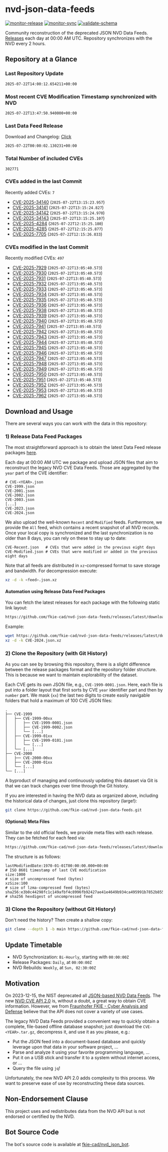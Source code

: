 # nvd-json-data-feeds

[![monitor-release](https://github.com/fkie-cad/nvd-json-data-feeds/actions/workflows/monitor_release.yml/badge.svg)](https://github.com/fkie-cad/nvd-json-data-feeds/actions/workflows/monitor_release.yml)
[![monitor-sync](https://github.com/fkie-cad/nvd-json-data-feeds/actions/workflows/monitor_sync.yml/badge.svg)](https://github.com/fkie-cad/nvd-json-data-feeds/actions/workflows/monitor_sync.yml)
[![validate-schema](https://github.com/fkie-cad/nvd-json-data-feeds/actions/workflows/validate_schema.yml/badge.svg)](https://github.com/fkie-cad/nvd-json-data-feeds/actions/workflows/validate_schema.yml)

Community reconstruction of the deprecated JSON NVD Data Feeds.
[Releases](https://github.com/fkie-cad/nvd-json-data-feeds/releases/latest) each day at 00:00 AM UTC.
Repository synchronizes with the NVD every 2 hours.

## Repository at a Glance

### Last Repository Update

```plain
2025-07-22T14:00:12.654211+00:00
```

### Most recent CVE Modification Timestamp synchronized with NVD

```plain
2025-07-22T13:47:50.940000+00:00
```

### Last Data Feed Release

Download and Changelog: [Click](https://github.com/fkie-cad/nvd-json-data-feeds/releases/latest)

```plain
2025-07-22T00:00:02.130231+00:00
```

### Total Number of included CVEs

```plain
302771
```

### CVEs added in the last Commit

Recently added CVEs: `7`

- [CVE-2025-34140](CVE-2025/CVE-2025-341xx/CVE-2025-34140.json) (`2025-07-22T13:15:23.957`)
- [CVE-2025-34141](CVE-2025/CVE-2025-341xx/CVE-2025-34141.json) (`2025-07-22T13:15:24.827`)
- [CVE-2025-34142](CVE-2025/CVE-2025-341xx/CVE-2025-34142.json) (`2025-07-22T13:15:24.970`)
- [CVE-2025-34143](CVE-2025/CVE-2025-341xx/CVE-2025-34143.json) (`2025-07-22T13:15:25.107`)
- [CVE-2025-4284](CVE-2025/CVE-2025-42xx/CVE-2025-4284.json) (`2025-07-22T12:15:25.180`)
- [CVE-2025-4285](CVE-2025/CVE-2025-42xx/CVE-2025-4285.json) (`2025-07-22T12:15:25.877`)
- [CVE-2025-7705](CVE-2025/CVE-2025-77xx/CVE-2025-7705.json) (`2025-07-22T12:15:26.033`)


### CVEs modified in the last Commit

Recently modified CVEs: `497`

- [CVE-2025-7929](CVE-2025/CVE-2025-79xx/CVE-2025-7929.json) (`2025-07-22T13:05:40.573`)
- [CVE-2025-7930](CVE-2025/CVE-2025-79xx/CVE-2025-7930.json) (`2025-07-22T13:05:40.573`)
- [CVE-2025-7931](CVE-2025/CVE-2025-79xx/CVE-2025-7931.json) (`2025-07-22T13:05:40.573`)
- [CVE-2025-7932](CVE-2025/CVE-2025-79xx/CVE-2025-7932.json) (`2025-07-22T13:05:40.573`)
- [CVE-2025-7933](CVE-2025/CVE-2025-79xx/CVE-2025-7933.json) (`2025-07-22T13:05:40.573`)
- [CVE-2025-7934](CVE-2025/CVE-2025-79xx/CVE-2025-7934.json) (`2025-07-22T13:05:40.573`)
- [CVE-2025-7935](CVE-2025/CVE-2025-79xx/CVE-2025-7935.json) (`2025-07-22T13:05:40.573`)
- [CVE-2025-7936](CVE-2025/CVE-2025-79xx/CVE-2025-7936.json) (`2025-07-22T13:05:40.573`)
- [CVE-2025-7938](CVE-2025/CVE-2025-79xx/CVE-2025-7938.json) (`2025-07-22T13:05:40.573`)
- [CVE-2025-7939](CVE-2025/CVE-2025-79xx/CVE-2025-7939.json) (`2025-07-22T13:05:40.573`)
- [CVE-2025-7940](CVE-2025/CVE-2025-79xx/CVE-2025-7940.json) (`2025-07-22T13:05:40.573`)
- [CVE-2025-7941](CVE-2025/CVE-2025-79xx/CVE-2025-7941.json) (`2025-07-22T13:05:40.573`)
- [CVE-2025-7942](CVE-2025/CVE-2025-79xx/CVE-2025-7942.json) (`2025-07-22T13:05:40.573`)
- [CVE-2025-7943](CVE-2025/CVE-2025-79xx/CVE-2025-7943.json) (`2025-07-22T13:05:40.573`)
- [CVE-2025-7944](CVE-2025/CVE-2025-79xx/CVE-2025-7944.json) (`2025-07-22T13:05:40.573`)
- [CVE-2025-7945](CVE-2025/CVE-2025-79xx/CVE-2025-7945.json) (`2025-07-22T13:05:40.573`)
- [CVE-2025-7946](CVE-2025/CVE-2025-79xx/CVE-2025-7946.json) (`2025-07-22T13:05:40.573`)
- [CVE-2025-7947](CVE-2025/CVE-2025-79xx/CVE-2025-7947.json) (`2025-07-22T13:05:40.573`)
- [CVE-2025-7948](CVE-2025/CVE-2025-79xx/CVE-2025-7948.json) (`2025-07-22T13:05:40.573`)
- [CVE-2025-7949](CVE-2025/CVE-2025-79xx/CVE-2025-7949.json) (`2025-07-22T13:05:40.573`)
- [CVE-2025-7950](CVE-2025/CVE-2025-79xx/CVE-2025-7950.json) (`2025-07-22T13:05:40.573`)
- [CVE-2025-7951](CVE-2025/CVE-2025-79xx/CVE-2025-7951.json) (`2025-07-22T13:05:40.573`)
- [CVE-2025-7952](CVE-2025/CVE-2025-79xx/CVE-2025-7952.json) (`2025-07-22T13:05:40.573`)
- [CVE-2025-7953](CVE-2025/CVE-2025-79xx/CVE-2025-7953.json) (`2025-07-22T13:05:40.573`)
- [CVE-2025-7962](CVE-2025/CVE-2025-79xx/CVE-2025-7962.json) (`2025-07-22T13:05:40.573`)


## Download and Usage

There are several ways you can work with the data in this repository:

### 1) Release Data Feed Packages

The most straightforward approach is to obtain the latest Data Feed release packages [here](https://github.com/fkie-cad/nvd-json-data-feeds/releases/latest).

Each day at 00:00 AM UTC we package and upload JSON files that aim to reconstruct the legacy NVD CVE Data Feeds.
Those are aggregated by the `year` part of the CVE identifier:

```
# CVE-<YEAR>.json
CVE-1999.json
CVE-2001.json
CVE-2002.json
CVE-2003.json
[...]
CVE-2023.json
CVE-2024.json
```

We also upload the well-known `Recent` and `Modified` feeds.
Furthermore, we provide the `All` feed, which contains a recent snapshot of all NVD records.
Once your local copy is synchronized and the last synchronization is no older than 8 days, you can rely on these to stay up to date:

```plain
CVE-Recent.json   # CVEs that were added in the previous eight days
CVE-Modified.json # CVEs that were modified or added in the previous eight days
```

Note that all feeds are distributed in `xz`-compressed format to save storage and bandwidth.
For decompression execute:

```sh
xz -d -k <feed>.json.xz
```

#### Automation using Release Data Feed Packages

You can fetch the latest releases for each package with the following static link layout:

```sh
https://github.com/fkie-cad/nvd-json-data-feeds/releases/latest/download/CVE-<YEAR>.json.xz
```

Example:

```sh
wget https://github.com/fkie-cad/nvd-json-data-feeds/releases/latest/download/CVE-2024.json.xz
xz -d -k CVE-2024.json.xz
```

### 2) Clone the Repository (with Git History)

As you can see by browsing this repository, there is a slight difference between the release packages format and the repository folder structure.
This is because we want to maintain explorability of the dataset.

Each CVE gets its own JSON file, e.g., `CVE-1999-0001.json`.
Here, each file is put into a folder layout that first sorts by CVE `year` identifier part and then by `number` part.
We mask (`xx`) the last two digits to create easily navigable folders that hold a maximum of 100 CVE JSON files:

```plain
.
├── CVE-1999
│   ├── CVE-1999-00xx
│   │   ├── CVE-1999-0001.json
│   │   ├── CVE-1999-0002.json
│   │   └── [...]
│   ├── CVE-1999-01xx
│   │   ├── CVE-1999-0101.json
│   │   └── [...]
│   └── [...]
├── CVE-2000
│   ├── CVE-2000-00xx
│   ├── CVE-2000-01xx
│   └── [...]
└── [...]
```

A byproduct of managing and continuously updating this dataset via Git is that we can track changes over time through the Git history.

If you are interested in having the NVD data as organized above, including the historical data of changes, just clone this repository (large!):

```sh
git clone https://github.com/fkie-cad/nvd-json-data-feeds.git
```

#### (Optional) Meta Files

Similar to the old official feeds, we provide meta files with each release. They can be fetched for each feed via:

```sh
https://github.com/fkie-cad/nvd-json-data-feeds/releases/latest/download/CVE-<YEAR>.meta
```

The structure is as follows:

```plain
lastModifiedDate:1970-01-01T00:00:00.000+00:00                          # ISO 8601 timestamp of last CVE modification
size:1000                                                               # size of uncompressed feed (bytes)
xzSize:100                                                              # size of lzma-compressed feed (bytes)
sha256:e3b0c44298fc1c149afbf4c8996fb92427ae41e4649b934ca495991b7852b855 # sha256 hexdigest of uncompressed feed
```

### 3) Clone the Repository (without Git History)

Don't need the history? Then create a shallow copy:

```sh
git clone --depth 1 -b main https://github.com/fkie-cad/nvd-json-data-feeds.git
```


## Update Timetable

* NVD Synchronization: `Bi-Hourly`, starting with `00:00:00Z`
* Release Packages: `Daily`, at `00:00:00Z`
* NVD Rebuilds: `Weekly`, at `Sun, 02:30:00Z`


## Motivation

On 2023-12-15, the NIST deprecated all [JSON-based NVD Data Feeds](https://nvd.nist.gov/vuln/data-feeds#divRetirementBanner-1).
The new [NVD CVE API 2.0](https://nvd.nist.gov/developers/vulnerabilities) is, without a doubt, a great way to obtain CVE information.
However, we from [Fraunhofer FKIE - Cyber Analysis and Defense](https://www.fkie.fraunhofer.de/en/departments/cad.html) believe that the API does not cover a variety of use cases.

The legacy NVD Data Feeds provided a convenient way to quickly obtain a complete, file-based offline database snapshot; just download the `CVE-<YEAR>.tar.gz`, decompress it, and use it as you please, e.g.:

- Put the JSON feed into a document-based database and quickly leverage upon that data in your software project, ...
- Parse and analyze it using your favorite programming language, ...
- Put it on a USB stick and transfer it to a system without internet access, or ...
- Query the file using `jq`!

Unfortunately, the new NVD API 2.0 adds complexity to this process.
We want to preserve ease of use by reconstructing these data sources.

## Non-Endorsement Clause

This project uses and redistributes data from the NVD API but is not endorsed or certified by the NVD.

## Bot Source Code

The bot's source code is available at [fkie-cad/nvd\_json\_bot](https://github.com/fkie-cad/nvd_json_bot).